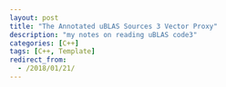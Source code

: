 ```yaml
---
layout: post
title: "The Annotated uBLAS Sources 3 Vector Proxy"
description: "my notes on reading uBLAS code3"
categories: [C++]
tags: [C++, Template]
redirect_from:
  - /2018/01/21/
---
```

